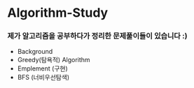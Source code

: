 <h1> Algorithm-Study</h1>
<h3>제가 알고리즘을 공부하다가 정리한 문제풀이들이 있습니다 :)</h3>

- Background
- Greedy(탐욕적) Algorithm
- Emplement (구현)
- BFS (너비우선탐색)
